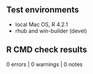 ## Test environments
* local Mac OS, R 4.2.1
* rhub and win-builder (devel)

## R CMD check results

0 errors | 0 warnings | 0 notes
